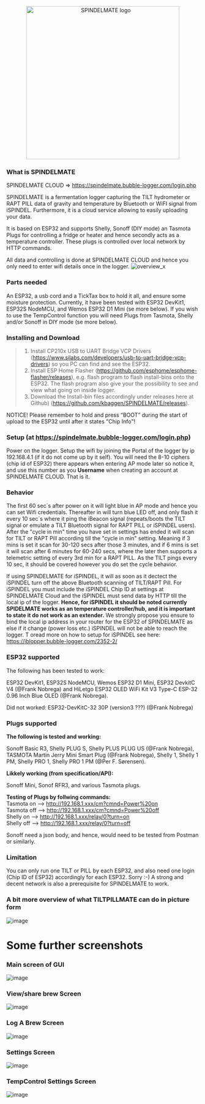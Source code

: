 <p align="center">
    <img width="400" src="https://user-images.githubusercontent.com/16992918/218797276-db2669b0-3015-4daa-a63e-b171f8bf125d.png" alt="SPINDELMATE logo">
  </p>


### What is SPINDELMATE

SPINDELMATE CLOUD => https://spindelmate.bubble-logger.com/login.php

SPINDELMATE is a fermentation logger capturing the TILT hydrometer or RAPT PILL data of gravity and temperature by Bluetooth or WiFI signal from iSPINDEL. Furthermore, it is a cloud service allowing to easily uploading your data.

It is based on ESP32 and supports Shelly, Sonoff (DIY mode) an Tasmota Plugs for controlling a fridge or heater and hence secondly acts as a temperature controller. These plugs is controlled over local network by HTTP commands.

All data and controlling is done at SPINDELMATE CLOUD and hence you only need to enter wifi details once in the logger.
![overview_x](https://user-images.githubusercontent.com/16992918/218760899-e3352de1-693a-4ffb-9fd5-a7318df9352b.png)



### Parts needed
An ESP32, a usb cord and a TickTax box to hold it all, and ensure some moisture protection. Currently, it have been tested with ESP32 DevKit1, ESP32S NodeMCU, and Wemos ESP32 D1 Mini (se more below). If you wish to use the TempControl function you will need Plugs from Tasmota, Shelly and/or Sonoff in DIY mode (se more below).

### Installing and Download

> 1. Install CP210x USB to UART Bridge VCP Drivers (https://www.silabs.com/developers/usb-to-uart-bridge-vcp-drivers) so you PC can find and see the ESP32.
> 2. Install ESP Home Flasher (https://github.com/esphome/esphome-flasher/releases), e.g. flash program to flash install-bins onto the ESP32. The flash program also give your the possibility to see and view what going on inside logger.
> 3. Download the Install-bin files accordingly under releases here at Github) (https://github.com/kbaggen/SPINDELMATE/releases).

NOTICE! Please remember to hold and press “BOOT” during the start of upload to the ESP32 until after it states "Chip Info"!


### Setup (at https://spindelmate.bubble-logger.com/login.php)
Power on the logger. Setup the wifi by joining the Portal of the logger by ip 192.168.4.1 (if it do not come up by it self). You will need the 8-10 ciphers (chip id of ESP32) there appears when entering AP mode later so notice it, and use this number as you __Username__ when creating an account at SPINDELMATE CLOUD. That is it. 


### Behavior
The first 60 sec´s after power on it will light blue in AP mode and hence you can set Wifi credentials. Thereafter in will turn blue LED off, and only flash it every 10 sec´s where it ping the iBeacon signal (repeats/boots the  TILT signal or emulate a TILT Bluetooth signal for RAPT PILL or iSPINDEL users). After the "cycle in min" time you have set in settings has ended it will scan for TILT or RAPT Pill according till the "cycle in min" setting. Meaning if 3 mins is set it scan for 30-120 secs after those 3 minutes, and if 6 mins is set it will scan after 6 minutes for 60-240 secs, where the later then supports a telemetric setting of every 3rd min for a RAPT PILL. As the TILT pings every 10 sec, it should be covered however you do set the cycle behavior.

If using SPINDELMATE for iSPINDEL, it will as soon as it dectect the iSPINDEL turn off the above Bluetooth scanning of TILT/RAPT Pill. For iSPINDEL you must include the iSPINDEL Chip ID at settings at SPINDELMATE Cloud and the iSPINDEL must send data by HTTP till the local ip of the logger. __Hence, for iSPINDEL it should be noted currently SPIDELMATE works as an temperature controller/hub, and it is important to state it do not work as an extender.__ We strongly propose you ensure to bind the local ip address in your router for the ESP32 of SPINDELMATE as else if it change (power loss etc.) iSPINDEL will not be able to reach the logger. T oread more on how to setup for iSPINDEL see here: https://iblopper.bubble-logger.com/2352-2/

### ESP32 supported
The following has been tested to work: 

ESP32 DevKit1, ESP32S NodeMCU, Wemos ESP32 D1 Mini, ESP32 DevkitC V4 (@Frank Nobrega) and HiLetgo ESP32 OLED WiFi Kit V3 Type-C ESP-32 0.96 Inch Blue OLED (@Frank Nobrega).

Did not worked:
ESP32-DevKitC-32 30P (version3 ???) (@Frank Nobrega)

### Plugs supported
__The following is tested and working:__

Sonoff Basic R3, Shelly PLUG S, Shelly PLUS PLUG US (@Frank Nobrega), TASMOTA Martin Jerry Mini Smart Plug (@Frank Nobrega), Shelly 1, Shelly 1 PM, Shelly PRO 1, Shelly PRO 1 PM (@Per F. Sørensen).

__Likkely working (from specification/API):__

Sonoff Mini, Sonof RFR3, and various Tasmota plugs.

__Testing of Plugs by follwing commands:__<br>
Tasmota on --> http://192.168.1.xxx/cm?cmnd=Power%20on <br>
Tasmota off --> http://192.168.1.xxx/cm?cmnd=Power%20off <br>
Shelly on --> http://192.168.1.xxx/relay/0?turn=on <br>
Shelly off --> http://192.168.1.xxx/relay/0?turn=off <br>

Sonoff need a json body, and hence, would need to be tested from Postman or similarly.

### Limitation
You can only run one TILT or PILL by each ESP32, and also need one login (Chip ID of ESP32) accordingly for each ESP32. Sorry :-)
A strong and decent network is also a prerequisite for SPINDELMATE to work.


### A bit more overview of what TILTPILLMATE can do in picture form
![image](https://user-images.githubusercontent.com/16992918/219751073-18175fff-60c7-46ed-8214-432159c5d816.png)



# Some further screenshots 

### Main screen of GUI
![image](https://user-images.githubusercontent.com/16992918/218799876-d7dfa0f4-a9b6-445e-ab5c-a04d56ececc2.png)


### View/share brew Screen
![image](https://user-images.githubusercontent.com/16992918/218859393-85fd9d1c-1d1d-424d-92a3-e3dde90456a9.png)


### Log A Brew Screen
![image](https://user-images.githubusercontent.com/16992918/218800730-c04548ec-1387-4909-aa2b-782bdc495381.png)


### Settings Screen
![image](https://user-images.githubusercontent.com/16992918/218800202-399dfde9-65fc-4752-b04a-77f74b4a8357.png)

### TempControl Settings Screen
![image](https://user-images.githubusercontent.com/16992918/218800329-66ce1345-066b-4c41-8fc8-bb5440f4faef.png)



